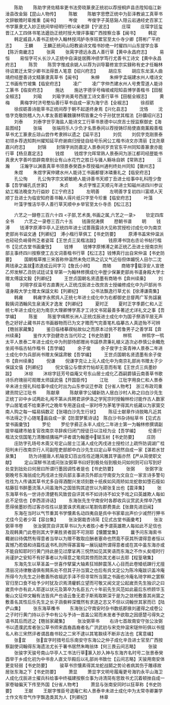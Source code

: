 <!-- { "loadSidebar": true } -->
　　陈助
　　陈助字贤佐精率更书法旁晓篆隶正统初以荐授桐庐县丞陞知临江新淦县改金谿【昆山人物传】
　　陈敏
　　陈敏字思懋正统中为彭泽教谕工真草书文辞敏赡时辈推重【闽书】
　　岑俊
　　岑俊字子英慈谿人隠云岩通经史百家工书学篆隶尤入妙正统间举经明行修以亲老辞【宁波志】
　　庄琛
　　庄琛字廷玺晋江人工四体书笔法遒劲正统时授大理评事擢广西按察佥事【闽书】
　　韩定
　　韩定威县人善书正统中入翰林授鸿胪寺序班累官至太仆寺少卿【蒋彬广平府志】
　　王麟
　　王麟正统间山阳教谕诗文楷书妙绝一时擢四川山东提学佥事【陈沂南畿志】
　　张昺
　　张昺字德远永昌人善行草【黄中永昌府志】
　　易恒
　　易恒字可乆长沙人正统中自滇徙居腾冲绩学笃行尤善书工诗文【黄中永昌府志】
　　陈贽
　　陈贽字惟成余姚人以荐为训导纂修宣宗实録称有史才任翰林待诏累迁太常少卿书法得晋人笔意【绍兴府志】
　　胡应东
　　胡应东龙溪人曲靖府经歴善诗文精篆隶真草书【闽书】
　　朱绅
　　朱绅字孟端建水州人嗜诗文工书画有竹坡集【临安府志】
　　凌广
　　凌广字仲杰建水州人号煑雪道人能诗工篆书【临安府志】
　　施达
　　施达字德孚号梅坡咸阳知县博学善楷书【田梴全椒志】
　　刘瑜
　　刘瑜字尚美号西崖工诗文善行草书【田梴全椒志】
　　黄梅
　　黄梅字时济号憨仙善行草书自成一家为海宁丞【全椒志】
　　徐叔砺
　　徐叔砺善诗能草书正统间荐于朝不起遂终身焉【兴化县志】
　　沈恪
　　沈恪字克敬防稽人为人孝友善题署魏骥林鹗皆重之今子孙犹世其楷法【孙鑛绍兴志】
　　刘泰
　　刘泰字世亨海盐人能诗文工行草书景德中以庶吉士授监察御史【海盐图经】
　　张端
　　张端将乐人少负才名景泰间以荐授铸印局使直南薰殿善楷草书尤工篆隶丘琼山尝作考隶辨以遗之【延平志】
　　刘侃
　　刘侃字克刚景泰初领乡荐选知荆州擢知延平府谢病归授徒自给号乐闲公工楷书诗文亦清丽【沈尧章嘉兴府志】
　　封锦
　　封锦字尚防嘉定人景泰间岁贡官东平州同知善篆隶亦能行草【杨旦嘉定志】
　　钱煜
　　钱煜字允晖常熟人景泰间为浙江都司经歴能书真隶大字善吟尝辟南臯别业有山水花竹之胜日与骚人觞咏自娯【常熟志】
　　汪瀚
　　汪瀚字以渊善真草书领景泰癸酉乡荐授福州通判终处州同知【徽州志】
　　朱煜
　　朱煜字寅仲建水州人能诗工书画都督沐璘重礼之【临安府志】
　　孔公恂
　　孔公恂字宗文颖敏絶人能诗善书天顺丁丑进士给事中礼科陞少詹事【吾学编孔氏世家】
　　朱贞
　　朱贞字惟正天顺元年进士知磁州进四川参议幼工楷法晚变为行益妙【江宁府志】
　　左明善
　　左明善字复初四川富顺人天顺丁丑进士为临安知府善书翰人得片纸只字至今珍重【临安府志】
　　叶藻
　　叶藻字惟洁华亭人善行草天顺中乡举官至太仆寺丞【松江志】

　　六艺之一録卷三百六十四
<子部,艺术类,书画之属,六艺之一录>
　　钦定四库全书
　　六艺之一录卷三百六十五　　钱唐倪涛撰
　　厯朝书谱
　　眀
　　钱溥
　　钱溥字原溥华亭人正统四年进士试蔷薇露诗大见称赏授检讨成化中为南京吏部尚书谥文通【列卿纪】　溥小楷行草俱工【书史防要】
　　原溥书盖宋仲温派也硁硁负峭骨所乏者姿耳【王世贞三吴楷法跋】
　　钱原溥书饶右丞论书帖行楷书【见式古堂书画彚攷】
　　钱博
　　钱愽字原愽溥之弟正统乙丑进士授南京刑部主事终四川按察使工古文词善楷书行草【松江志】钱愽真行出自宋仲温【书史防要】
　　国朝楷草推三宋首称仲温然未免烂熟之讥又气近俗但体媚恱人目尔二沈两钱承之盖就浓遂成云间字习【詹氏小辨】
　　商辂
　　商辂字载淳安人宣徳乙夘发觧乙丑防试廷试复举第一为翰林修撰成化中歴少保兼吏部尚书谨身殿大学士赠太傅諡文毅【列卿纪】
　　王世贞国朝名贤遗墨有商辂书【弇州续槀】
　　刘珝
　　刘珝字叔温号古直夀光人正统戊辰进士改庶吉士授编修成化中为戸部尚书谨身殿大学士赠太保諡文和【列卿纪】
　　公书法飘逸行草尤长【徐溥谦斋集】
　　韩雍
　　韩雍字永熈呉人正统七年进士成化中为右都御史总督两广军务諡襄毅摛词洒翰风生泉涌天才逸发【列卿纪】
　　夏时正
　　夏时正字季爵仁和人正统七年进士成化初为南京大理卿愽学髙才工诗文书冩最善多著述尤详礼文之事【吾学编】
　　陈鉴
　　陈鉴字缉熈长洲人正统戊辰进士成化中为国子祭酒平居无声色之好好止藏书并古书画器物而已为文才赡而气完善笔札临摹古人真迹殆不可辨【匏翁家藏集】
　　鉴日临禇摹禊帖故似之而原本过佻不若鲁男子之善学耳【弇州续槀】
　　鉴作大字劲健竒古当代珍之【书史防要】
　　林鹗
　　林鹗字一鹗太平人景泰二年进士成化中为刑部侍郎赠尚书諡恭肃秉礼植义造次必恭慎公余輙危坐阅书临古帖作楷书【吾学编】
　　余子俊
　　余子俊字士英青神人景泰二年进士成化中为兵部尚书赠太保諡肃敏【吾学编】
　　王世贞国朝名贤遗墨有余子俊书【弇州续槀】
　　倪谦
　　倪谦字克让上元人成化中为南京礼部尚书赠太子少保諡文僖【列卿纪】
　　倪文僖公与僧求竹帖却无意而有笔【王世贞三呉墨妙跋】
　　沐琮
　　沐琮字廷芳号益庵又号东山居士成化乙酉嗣爵镇云南善草书歌诗乐府瑰丽可观赠太师諡武僖【开国臣传】
　　江玭
　　江玭字用良仁和人景泰辛未进士授礼科给事中成化时出为山东参议迁参政【分省人物考】　浙江布政司重建贡院记江玭书
　　陈献章
　　陈献章字公辅新防人居白沙村人称之曰白沙先生正统丁卯中乡试两赴礼闱不第从呉聘君讲伊洛之学宪宗时授翰林检讨能作古人数家字山居笔或不给束茅代之晚年专用遂自成一家时呼为茅笔字得其片纸藏以为家寳交南人购之每一幅易绢数疋【张翊白沙先生行状】
　　陈征士献章作诗脱略凡近其书法得之于心随笔画自成一家【防潜梦蕉诗话】　陈白沙书杂诗帖草书【见式古堂书画彚攷】
　　罗伦
　　罗伦字彛正永丰人成化二年进士第一为翰林修撰谪副提举福建市舶复官改南京寻辞疾归闭门授徒日以注经为业【吾学编】
　　伦善行楷法文信国笔力清雅结搆端严评者谓为翰墨中瑚玉树【书史防要】
　　庄防
　　庄防字孔旸号木斋又号定山居士江浦人成化丙戌进士授检讨上疏忤防调湖广桂阳判未行改南京行人司副陞吏部郎中白沙先生曰定山草书迥然自成一家【湛若水甘泉集】
　　防为诗握唐人机轴变幻百出徃徃近踵风雅其字画亦然【严从简使职文献】
　　定山深觧书法或问张汝弼草书曰好到极处俗到极处问如何则可曰写到好处变到拙处曰何居曰所谓行墨因调性者是也【书史防要】
　　张弼
　　张弼字汝弼晚号东海翁成化丙戌进士授兵部主事进员外郎出守南安为文自立一家言诗多警句徃徃为人传诵其草书尤多自得酒酣兴发顷刻数十纸疾如风雨矫如龙蛇欹如堕石瘦如枯藤狂书醉墨流落人间虽海外之国皆购其迹世以为颠张复出也【震泽集】
　　张东海草书名一世诗亦清健有风致尝自评其书不如诗诗不如文予戏之曰英雄欺人每如此不足信也【李西涯诗话】
　　东海张先生守南安时各郡收兵议赏武夫悍卒乃惟愿得侯墨妙而过客亦徃徃以是罢诛求焉嵗以笔劄佐郡费类此【张鼐先进旧闻】
　　东海在当时以气节重其书学懐素名动四夷自是呉中书家辈出声价少减然行狎书尤佳今见者少耳【容台集】
　　张汝弼栽杏诗简【见式古堂书画彚考】
　　张汝弼草书卷
　　张汝弼赏自评其草书以为大者胜小者予谓英雄欺人每如此不足信也及观韩黄门此卷则其大字果胜贤者固不可测耶【懐麓堂集】
　　曩予问东海索书輙谢曰待偶然有得意者当举以为赠不敢取应酬者塞命也然竟不获其所谓得意者恒以寘憾乃若倡和诗篇徃返书札则所得甚富每一展玩疑所谓得意者或在其中虽东海亦或不能自知耶时行黄门持此册见过摩挲再三怳然如见其笑语而东海之不作乆矣噫时行尚谨护之安知不有好事者以为得意之笔伺其傍而防其尤者以去耶【程篁墩集】
　　东海先生以草圣盖一世喜作擘窠大轴素狂旭醉震荡人心目而此卷矮纸踈行尤擅清丽况诗律散语俱有闗系处不但其子孙当寳之也后有呉文定公为陈冷庵跋识盖冷庵所得今为先生之孙敷善所收祖武手泽不但寻常所当寳之书画也冷庵名琦字粹之罢察官归至口食不给予少时犹及识焉清癯鹤立望而可敬又闻文定公起嵗贡先生独识之曰嵗贡中亦有此人耶遂以状元及第卒为名臣五六十年前先生风范如此最后东桥顾华玉衡山文征仲文翰有法皆呉产也语云鲁无君子斯焉取斯深于是为之敛袵敷善其尚寳之敷善名其性后乐先生之长子涵飬粹深慨然有求道之志又不但以词翰世其家而已【陆俨山集】
　　张东海草襍书
　　东海张公守南安时杂书数纸郡掾刘暹得之成卷公之子时行黄门持以示予中有公与予诗一首盖公冩而未发者予欲取之因感楚弓得失之语书其后而还之【匏翁家藏集】
　　张汝弼草书
　　右诗七首故南安守张公汝弼书以遗濮武库者张公草书师宋昌裔昌裔者名广洪武初与宋克仲温宋璲仲珩俱以书擅名人称三宋然评者谓昌裔书较之二宋不逮以其笔聫续不断非古法也【寓意编】
　　张宜
　　张宜字时措号后乐南安守东海公之仲子成化辛丑进士官至广西按察副使词翰得东海遗法尤长于署书居然朱晦翁体【何三畏云间志略】
　　张骏
　　张骏字天骏号南山华亭人工书法行草篆入妙入神与东海齐名时号二张景泰癸酉举于乡成化初为中书舎人直文华殿后以礼部尚书致仕【云间志略】天骏用南安体更变轻弱【书史防要】
　　骏草书宗懐素得其龙蛇战鬬之势论者病其伤于雕琢故居张东海之下【书史防要】
　　萧显
　　萧显字文明号履庵更号海钓永平山海卫人成化戊辰进士擢兵科给事中终福建按察佥事为诗清简有思致书尤沉着顿挫自成一家卷轴徧天下传至外国【分省人物考】
　　萧显与张南安同时以狂草称【书史防要】
　　王献
　　王献字惟臣号退庵仁和人景泰辛未进士成化中为太常寺卿兼学士作文有竒气作字飘逸类其为人【列卿纪】
　　林章
